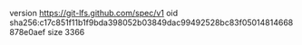 version https://git-lfs.github.com/spec/v1
oid sha256:c17c851f11b1f9bda398052b03849dac99492528bc83f05014814668878e0aef
size 3366
